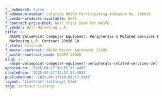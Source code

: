 ```yaml
---
f__noSearch: false
f_addendum-number: Colorado NASPO Participating Addendum No. 186019
f_vendor-products-available: Dell
f_contract-price-book: Dell Price Book for NASPO
f_vendor: Dell Marketing L.P.
title: >-
  NASPO ValuePoint Computer Equipment, Peripherals & Related Services Dell
  Marketing L.P. Contract 23026 CO
f_state: Colorado
f_master-contract: NASPO Master Agreement 23005
f_master-contract-code: NASPO 23026
slug: >-
  naspo-valuepoint-computer-equipment-peripherals-related-services-dell-marketing-l-p-contract-23026-co
updated-on: '2025-04-17T19:07:15.440Z'
created-on: '2025-04-17T18:57:57.493Z'
published-on: '2025-04-17T20:02:57.434Z'
layout: '[contract-listings].html'
tags: contract-listings
---
```



